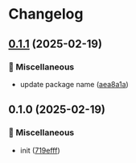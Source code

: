 # Changelog

## [0.1.1](https://github.com/Arcadis-Intelligence/gomphplate/compare/v0.1.0...v0.1.1) (2025-02-19)


### 🧹 Miscellaneous

* update package name ([aea8a1a](https://github.com/Arcadis-Intelligence/gomphplate/commit/aea8a1a9609e283c4ab649bda68b388f7e422d93))

## 0.1.0 (2025-02-19)


### 🧹 Miscellaneous

* init ([719efff](https://github.com/Arcadis-Intelligence/gomphplate/commit/719efff7f84cbe484f280d60b8f8af08af1fe394))
